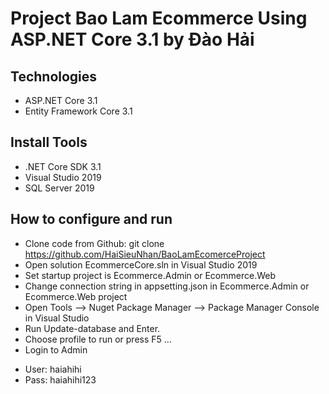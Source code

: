 # Project Bao Lam Ecommerce Using ASP.NET Core 3.1 by Đào Hải
## Technologies
- ASP.NET Core 3.1
- Entity Framework Core 3.1
## Install Tools
- .NET Core SDK 3.1
- Visual Studio 2019
- SQL Server 2019
## How to configure and run
- Clone code from Github: git clone https://github.com/HaiSieuNhan/BaoLamEcomerceProject
- Open solution EcommerceCore.sln in Visual Studio 2019
- Set startup project is Ecommerce.Admin or Ecommerce.Web
- Change connection string in appsetting.json in Ecommerce.Admin or Ecommerce.Web project
- Open Tools --> Nuget Package Manager -->  Package Manager Console in Visual Studio
- Run Update-database and Enter.
- Choose profile to run or press F5 ...
- Login to Admin 
+ User: haiahihi
+ Pass: haiahihi123
